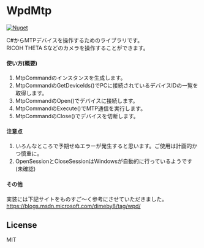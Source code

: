 # WpdMtp

[![Nuget](https://img.shields.io/nuget/vpre/WpdMtpLib.svg)](https://www.nuget.org/packages/WpdMtpLib/)

C#からMTPデバイスを操作するためのライブラリです。  
RICOH THETA Sなどのカメラを操作することができます。  

#### 使い方(概要)
1. MtpCommandのインスタンスを生成します。  
1. MtpCommandのGetDeviceIds()でPCに接続されているデバイスIDの一覧を取得します。  
1. MtpCommandのOpen()でデバイスに接続します。  
1. MtpCommandのExecute()でMTP通信を実行します。  
1. MtpCommandのClose()でデバイスを切断します。  

#### 注意点
1. いろんなところで予期せぬエラーが発生すると思います。ご使用は計画的かつ慎重に。  
1. OpenSessionとCloseSessionはWindowsが自動的に行っているようです(未確認)   

#### その他
実装には下記サイトをものすご～く参考にさせていただきました。  
https://blogs.msdn.microsoft.com/dimeby8/tag/wpd/

## License
MIT
